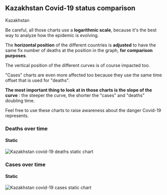 ## Kazakhstan Covid-19 status comparison 

Kazakhstan



Be careful, all those charts use a **logarithmic scale**, because it's the best way to analyze how the epidemic is evolving.
 
The **horizontal position** of the different countries is **adjusted** to have the same fix number of deaths at the position in the graph, **for comparison purposes**.

The vertical position of the different curves is of course impacted too.

"Cases" charts are even more affected too because they use the same time offset that is used for "deaths".

**The most important thing to look at in those charts is the slope of the curve** : the steeper the curve, the shorter the "cases" and "deaths" doubling time.

Feel free to use these charts to raise awareness about the danger Covid-19 represents. 


 
### Deaths over time
 
#### Static
![Kazakhstan covid-19 deaths static chart](https://raw.githubusercontent.com/madlag/coronavirus_study/master/notebooks/graphs/2020-04-02/countries/Kazakhstan/2020-04-02_Kazakhstan_deaths.png "Kazakhstan covid-19 deaths static chart")   

 
### Cases over time
 
#### Static
![Kazakhstan covid-19 cases static chart](https://raw.githubusercontent.com/madlag/coronavirus_study/master/notebooks/graphs/2020-04-02/countries/Kazakhstan/2020-04-02_Kazakhstan_cases.png "Kazakhstan covid-19 cases static chart")   

